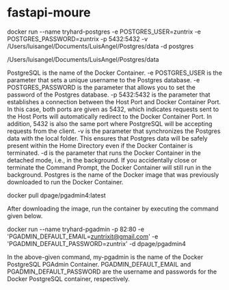 # fastapi-moure

docker run --name tryhard-postgres -e POSTGRES_USER=zuntrix -e POSTGRES_PASSWORD=zuntrix -p 5432:5432 -v /Users/luisangel/Documents/LuisAngel/Postgres/data -d postgres

/Users/luisangel/Documents/LuisAngel/Postgres/data

PostgreSQL is the name of the Docker Container.
-e POSTGRES_USER is the parameter that sets a unique username to the Postgres database.
-e POSTGRES_PASSWORD is the parameter that allows you to set the password of the Postgres database.
-p 5432:5432 is the parameter that establishes a connection between the Host Port and Docker Container Port. In this case, both ports are given as 5432, which indicates requests sent to the Host Ports will automatically redirect to the Docker Container Port. In addition, 5432 is also the same port where PostgreSQL will be accepting requests from the client.
-v is the parameter that synchronizes the Postgres data with the local folder. This ensures that Postgres data will be safely present within the Home Directory even if the Docker Container is terminated.
-d is the parameter that runs the Docker Container in the detached mode, i.e., in the background. If you accidentally close or terminate the Command Prompt, the Docker Container will still run in the background.
Postgres is the name of the Docker image that was previously downloaded to run the Docker Container.




docker pull dpage/pgadmin4:latest

After downloading the image, run the container by executing the command given below.

docker run --name tryhard-pgadmin -p 82:80 -e 'PGADMIN_DEFAULT_EMAIL=zuntrixit@gmail.com' -e 'PGADMIN_DEFAULT_PASSWORD=zuntrix' -d dpage/pgadmin4

In the above-given command, my-pgadmin is the name of the Docker PostgreSQL PGAdmin Container. PGADMIN_DEFAULT_EMAIL and PGADMIN_DEFAULT_PASSWORD are the username and passwords for the Docker PostgreSQL container, respectively.